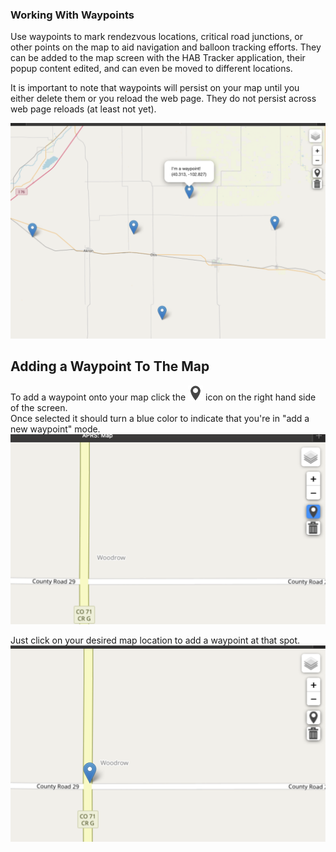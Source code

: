 ### Working With Waypoints

Use waypoints to mark rendezvous locations, critical road junctions, or other points on the map to aid navigation 
and balloon tracking efforts.  They can be added to the map screen with the HAB Tracker application, their popup 
content edited, and can even be moved to different locations.

It is important to note that waypoints will persist on your map until you either delete them or you reload the web 
page.  They do not persist across web page reloads (at least not yet).

![I'm a Waypoint](images/Im-a-waypoint.png)

## Adding a Waypoint To The Map

To add a waypoint onto your map click the ![Add Waypoint](images/add_marker.png) icon on the right hand side of the screen.  
Once selected it should turn a blue color to indicate that you're in "add a new waypoint" mode.  
<img src="images/Click-the-add-waypoint-icon.png" alt="Click the add waypont button" width="700">


Just click on your desired map location to add a waypoint at that spot.
<img src="images/Click-where-you-want-the-waypoint-to-go.png" alt="Click where you want to add the waypoint" width="700">

